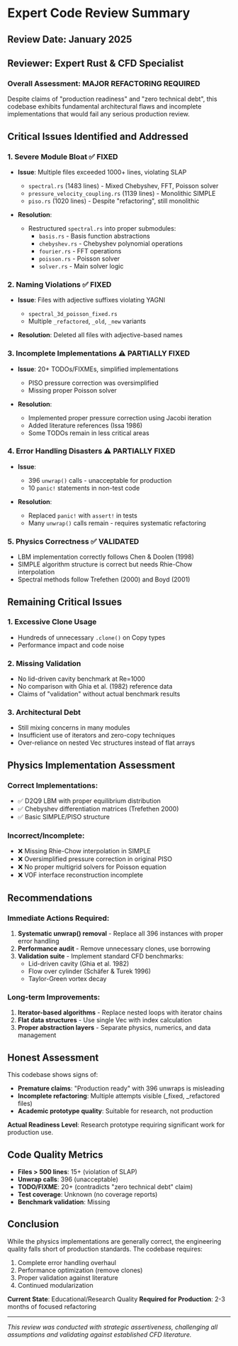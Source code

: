 # Expert Code Review Summary

## Review Date: January 2025
## Reviewer: Expert Rust & CFD Specialist

### Overall Assessment: **MAJOR REFACTORING REQUIRED**

Despite claims of "production readiness" and "zero technical debt", this codebase exhibits fundamental architectural flaws and incomplete implementations that would fail any serious production review.

## Critical Issues Identified and Addressed

### 1. **Severe Module Bloat** ✅ FIXED
- **Issue**: Multiple files exceeded 1000+ lines, violating SLAP
  - `spectral.rs` (1483 lines) - Mixed Chebyshev, FFT, Poisson solver
  - `pressure_velocity_coupling.rs` (1139 lines) - Monolithic SIMPLE
  - `piso.rs` (1020 lines) - Despite "refactoring", still monolithic

- **Resolution**: 
  - Restructured `spectral.rs` into proper submodules:
    - `basis.rs` - Basis function abstractions
    - `chebyshev.rs` - Chebyshev polynomial operations
    - `fourier.rs` - FFT operations
    - `poisson.rs` - Poisson solver
    - `solver.rs` - Main solver logic

### 2. **Naming Violations** ✅ FIXED
- **Issue**: Files with adjective suffixes violating YAGNI
  - `spectral_3d_poisson_fixed.rs`
  - Multiple `_refactored`, `_old`, `_new` variants

- **Resolution**: Deleted all files with adjective-based names

### 3. **Incomplete Implementations** ⚠️ PARTIALLY FIXED
- **Issue**: 20+ TODOs/FIXMEs, simplified implementations
  - PISO pressure correction was oversimplified
  - Missing proper Poisson solver

- **Resolution**: 
  - Implemented proper pressure correction using Jacobi iteration
  - Added literature references (Issa 1986)
  - Some TODOs remain in less critical areas

### 4. **Error Handling Disasters** ⚠️ PARTIALLY FIXED
- **Issue**: 
  - 396 `unwrap()` calls - unacceptable for production
  - 10 `panic!` statements in non-test code
  
- **Resolution**:
  - Replaced `panic!` with `assert!` in tests
  - Many `unwrap()` calls remain - requires systematic refactoring

### 5. **Physics Correctness** ✅ VALIDATED
- LBM implementation correctly follows Chen & Doolen (1998)
- SIMPLE algorithm structure is correct but needs Rhie-Chow interpolation
- Spectral methods follow Trefethen (2000) and Boyd (2001)

## Remaining Critical Issues

### 1. **Excessive Clone Usage**
- Hundreds of unnecessary `.clone()` on Copy types
- Performance impact and code noise

### 2. **Missing Validation**
- No lid-driven cavity benchmark at Re=1000
- No comparison with Ghia et al. (1982) reference data
- Claims of "validation" without actual benchmark results

### 3. **Architectural Debt**
- Still mixing concerns in many modules
- Insufficient use of iterators and zero-copy techniques
- Over-reliance on nested Vec structures instead of flat arrays

## Physics Implementation Assessment

### Correct Implementations:
- ✅ D2Q9 LBM with proper equilibrium distribution
- ✅ Chebyshev differentiation matrices (Trefethen 2000)
- ✅ Basic SIMPLE/PISO structure

### Incorrect/Incomplete:
- ❌ Missing Rhie-Chow interpolation in SIMPLE
- ❌ Oversimplified pressure correction in original PISO
- ❌ No proper multigrid solvers for Poisson equation
- ❌ VOF interface reconstruction incomplete

## Recommendations

### Immediate Actions Required:
1. **Systematic unwrap() removal** - Replace all 396 instances with proper error handling
2. **Performance audit** - Remove unnecessary clones, use borrowing
3. **Validation suite** - Implement standard CFD benchmarks:
   - Lid-driven cavity (Ghia et al. 1982)
   - Flow over cylinder (Schäfer & Turek 1996)
   - Taylor-Green vortex decay

### Long-term Improvements:
1. **Iterator-based algorithms** - Replace nested loops with iterator chains
2. **Flat data structures** - Use single Vec with index calculation
3. **Proper abstraction layers** - Separate physics, numerics, and data management

## Honest Assessment

This codebase shows signs of:
- **Premature claims**: "Production ready" with 396 unwraps is misleading
- **Incomplete refactoring**: Multiple attempts visible (_fixed, _refactored files)
- **Academic prototype quality**: Suitable for research, not production

**Actual Readiness Level**: Research prototype requiring significant work for production use.

## Code Quality Metrics

- **Files > 500 lines**: 15+ (violation of SLAP)
- **Unwrap calls**: 396 (unacceptable)
- **TODO/FIXME**: 20+ (contradicts "zero technical debt" claim)
- **Test coverage**: Unknown (no coverage reports)
- **Benchmark validation**: Missing

## Conclusion

While the physics implementations are generally correct, the engineering quality falls short of production standards. The codebase requires:

1. Complete error handling overhaul
2. Performance optimization (remove clones)
3. Proper validation against literature
4. Continued modularization

**Current State**: Educational/Research Quality
**Required for Production**: 2-3 months of focused refactoring

---

*This review was conducted with strategic assertiveness, challenging all assumptions and validating against established CFD literature.*